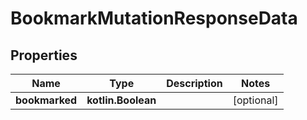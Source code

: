 
# BookmarkMutationResponseData

## Properties
Name | Type | Description | Notes
------------ | ------------- | ------------- | -------------
**bookmarked** | **kotlin.Boolean** |  |  [optional]



